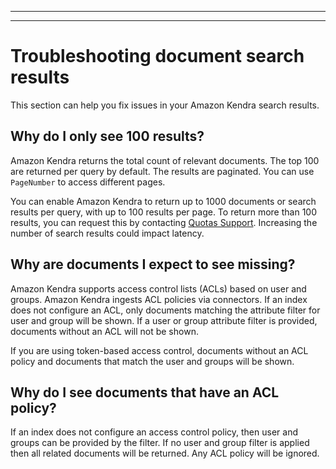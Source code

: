 --------

--------

# Troubleshooting document search results<a name="troubleshooting-search-results"></a>

This section can help you fix issues in your Amazon Kendra search results\.

## Why do I only see 100 results?<a name="troubleshooting-search-results-missing-docs-only-hundred"></a>

Amazon Kendra returns the total count of relevant documents\. The top 100 are returned per query by default\. The results are paginated\. You can use `PageNumber` to access different pages\. 

You can enable Amazon Kendra to return up to 1000 documents or search results per query, with up to 100 results per page\. To return more than 100 results, you can request this by contacting [Quotas Support](https://console.aws.amazon.com/servicequotas/)\. Increasing the number of search results could impact latency\.

## Why are documents I expect to see missing?<a name="troubleshooting-search-results-missing-docs-expected-missing"></a>

Amazon Kendra supports access control lists \(ACLs\) based on user and groups\. Amazon Kendra ingests ACL policies via connectors\. If an index does not configure an ACL, only documents matching the attribute filter for user and group will be shown\. If a user or group attribute filter is provided, documents without an ACL will not be shown\. 

 If you are using token\-based access control, documents without an ACL policy and documents that match the user and groups will be shown\. 

## Why do I see documents that have an ACL policy?<a name="troubleshooting-search-results-missing-docs-acl"></a>

If an index does not configure an access control policy, then user and groups can be provided by the filter\. If no user and group filter is applied then all related documents will be returned\. Any ACL policy will be ignored\. 